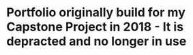 # Portfolio originally build for my Capstone Project in 2018 - It is depracted and no longer in use
